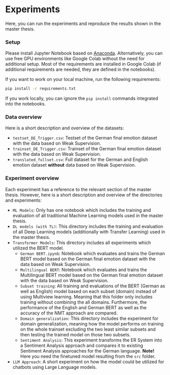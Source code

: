 # Experiments

Here, you can run the experiments and reproduce the results shown in the master thesis.

### Setup
Please install Jupyter Notebook based on [Anaconda](https://docs.anaconda.com/free/anaconda/install/index.html
"Anaconda"). Alternatively, you can use free GPU environments like Google Colab without the need for additional setup. Most of the requirements are installed in Google Colab (if additional requirements are needed, they are defined in the notebooks).

If you want to work on your local machine, run the following requirements:
```bash
pip install -r requirements.txt
```

If you work locally, you can ignore the `pip install` commands integrated into the notebooks.

### Data overview
Here is a short description and overview of the datasets:
- `testset_DE_Trigger.csv`: Testset of the German final emotion dataset with the data based on Weak Supervision.
- `trainset_DE_Trigger.csv`: Trainset of the German final emotion dataset with the data based on Weak Supervision.
- `translated_fullset.csv`: Full dataset for the German and English emotion dataset **without** data based on Weak Supervision.

### Experiment overview
Each experiment has a reference to the relevant section of the master thesis. However, here is a short description and overview of the directories and experiments:

- `ML Models`: Only has one notebook which includes the training and evaluation of all traditional Machine Learning models used in the master thesis.
- `DL models (with TL)`: This directory includes the training and evaluation of all Deep Learning models (additionally with Transfer Learning) used in the master thesis.
- `Transformer Models`: This directory includes all experiments which utilized the BERT model.
    * `German BERT.ipynb`: Notebook which evaluates and trains the German BERT model based on the German final emotion dataset with the data based on Weak Supervision.
    * `Multilingual BERT`:  Notebook which evaluates and trains the Multilingual BERT model based on the German final emotion dataset with the data based on Weak Supervision.
    * `Subset training`: All training and evaluations of the BERT (German as well as English) model based on each subset (domain) instead of using Multiview learning. Meaning that this folder only includes training without combining the all domains. Furthermore, the performance of the English and German BERT as well as the accuracy of the NMT approach are compared.
    * `Domain generalization`: This directory includes the experiment for domain generalization, meaning how the model performs on training on the whole trainset excluding the two least similar subsets and then testing the trained model on those two subsets.
    * `Sentiment Analysis`: This experiment transforms the ER System into a Sentiment Analysis approach and compares it to existing Sentiment Analysis approaches for the German language. **Note!** Here you need the finetuned model resulting from the `src` folder.
- `LLM Approach`: A short experiment on how the model could be utilized for chatbots using Large Language models.